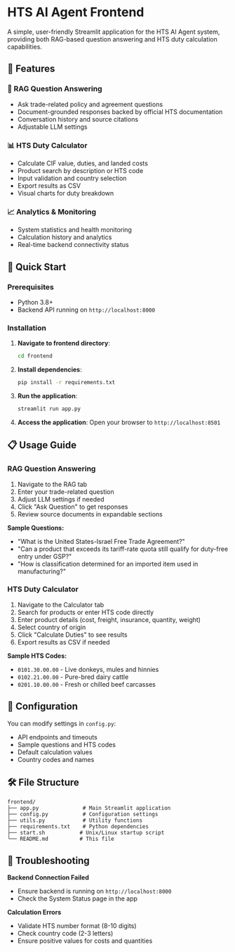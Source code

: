 # HTS AI Agent Frontend

A simple, user-friendly Streamlit application for the HTS AI Agent system, providing both RAG-based question answering and HTS duty calculation capabilities.

## 🌟 Features

### 🤖 RAG Question Answering
- Ask trade-related policy and agreement questions
- Document-grounded responses backed by official HTS documentation
- Conversation history and source citations
- Adjustable LLM settings

### 📊 HTS Duty Calculator
- Calculate CIF value, duties, and landed costs
- Product search by description or HTS code
- Input validation and country selection
- Export results as CSV
- Visual charts for duty breakdown

### 📈 Analytics & Monitoring
- System statistics and health monitoring
- Calculation history and analytics
- Real-time backend connectivity status

## 🚀 Quick Start

### Prerequisites
- Python 3.8+
- Backend API running on `http://localhost:8000`

### Installation

1. **Navigate to frontend directory**:
   ```bash
   cd frontend
   ```

2. **Install dependencies**:
   ```bash
   pip install -r requirements.txt
   ```

3. **Run the application**:
   ```bash
   streamlit run app.py
   ```

4. **Access the application**:
   Open your browser to `http://localhost:8501`

## 📋 Usage Guide

### RAG Question Answering
1. Navigate to the RAG tab
2. Enter your trade-related question
3. Adjust LLM settings if needed
4. Click "Ask Question" to get responses
5. Review source documents in expandable sections

**Sample Questions:**
- "What is the United States-Israel Free Trade Agreement?"
- "Can a product that exceeds its tariff-rate quota still qualify for duty-free entry under GSP?"
- "How is classification determined for an imported item used in manufacturing?"

### HTS Duty Calculator
1. Navigate to the Calculator tab
2. Search for products or enter HTS code directly
3. Enter product details (cost, freight, insurance, quantity, weight)
4. Select country of origin
5. Click "Calculate Duties" to see results
6. Export results as CSV if needed

**Sample HTS Codes:**
- `0101.30.00.00` - Live donkeys, mules and hinnies
- `0102.21.00.00` - Pure-bred dairy cattle
- `0201.10.00.00` - Fresh or chilled beef carcasses

## 🔧 Configuration

You can modify settings in `config.py`:
- API endpoints and timeouts
- Sample questions and HTS codes
- Default calculation values
- Country codes and names

## 🛠️ File Structure
```
frontend/
├── app.py              # Main Streamlit application
├── config.py           # Configuration settings
├── utils.py            # Utility functions
├── requirements.txt    # Python dependencies
├── start.sh           # Unix/Linux startup script
└── README.md          # This file
```

## 🐛 Troubleshooting

**Backend Connection Failed**
- Ensure backend is running on `http://localhost:8000`
- Check the System Status page in the app

**Calculation Errors**
- Validate HTS number format (8-10 digits)
- Check country code (2-3 letters)
- Ensure positive values for costs and quantities
